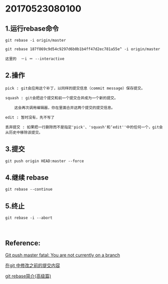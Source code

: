 # 20170523080100
 


 

## 1.运行rebase命令
 
    git rebase -i origin/master
    
    git rebase 187f869c9d54c9297d6b0b1b4ff47d2ec781a55e^ -i origin/master
    
    这里的  －i ＝ --interactive 


## 2.操作

    pick : git会应用这个补丁，以同样的提交信息（commit message）保存提交。

    squash : git会把这个提交和前一个提交合并成为一个新的提交。
    
        这会再次调用编辑器，你在里面合并这两个提交的提交信息。

    edit : 暂时没有，先不写了

    丢弃提交 : 如果把一行删除而不是指定'pick'、'squash'和‘edit''中的任何一个，git会从历史中移除该提交。
    

## 3.提交

    git push origin HEAD:master --force
    

## 4.继续 rebase

    git rebase --continue


## 5.终止

    git rebase -i --abort    
    
<br/>

## Reference:

[Git push master fatal: You are not currently on a branch](https://stackoverflow.com/questions/30471557/git-push-master-fatal-you-are-not-currently-on-a-branch)

[在git 中修改之前的提交内容](https://blog.csdn.net/wangbole/article/details/8552808)

[git rebase简介(高级篇)](https://blog.csdn.net/hudashi/article/details/7664651)

